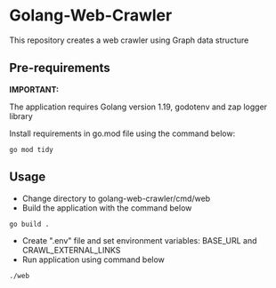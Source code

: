 # Golang-Web-Crawler
This repository creates a web crawler using Graph data structure

## Pre-requirements
**IMPORTANT:**

The application requires Golang version 1.19, godotenv and zap logger library

Install requirements in go.mod file using the command below:
```
go mod tidy
```

## Usage
- Change directory to golang-web-crawler/cmd/web
- Build the application with the command below
```
go build .
```
- Create ".env" file and set environment variables: BASE_URL and CRAWL_EXTERNAL_LINKS
- Run application using command below
```
./web
```
